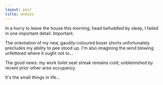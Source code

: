 ```yaml
---
layout: post
title: Undies
---
```


In a hurry to leave the house this morning, head befuddled by sleep, I failed in one important detail.  Important.

The orientation of my new, gaudily-coloured boxer shorts unfortunately precludes my ability to pee stood up.  I'm also imagining the wind blowing unfettered where it ought not to…

The good news: my work toilet seat streak remains cold; unblemished by recent prior other-arse occupancy.

It's the small things in life…
